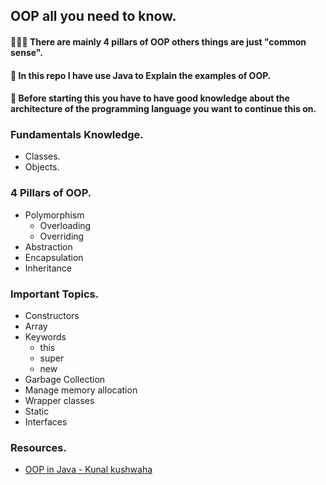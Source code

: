 ## OOP all you need to know.
#### 🎉🎉🎉 There are mainly 4 pillars of OOP others things are just "common sense".
#### 🎇 In this repo I have use Java to Explain the examples of OOP.
#### 🧨 Before starting this you have to have good knowledge about the architecture of the programming language you want to continue this on.  

### Fundamentals Knowledge.
* Classes.
* Objects.

### 4 Pillars of OOP.
* Polymorphism
  * Overloading
  * Overriding
* Abstraction
* Encapsulation
* Inheritance

### Important Topics.
* Constructors
* Array
* Keywords
  * this
  * super
  * new
* Garbage Collection
* Manage memory allocation
* Wrapper classes
* Static
* Interfaces

### Resources.
* [OOP in Java - Kunal kushwaha](https://www.youtube.com/playlist?list=PL9gnSGHSqcno1G3XjUbwzXHL8_EttOuKk)